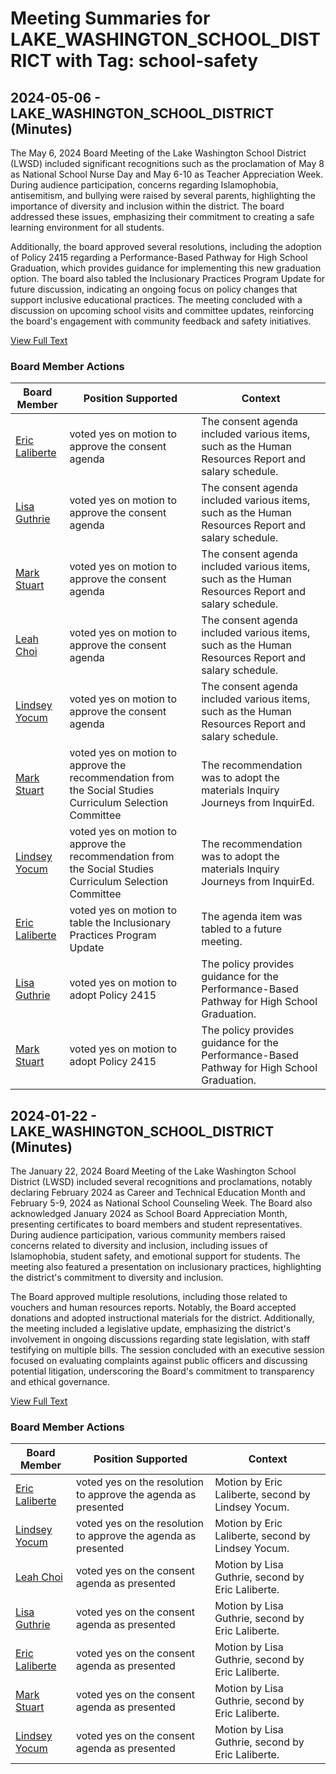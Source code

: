 # Meeting Summaries for LAKE_WASHINGTON_SCHOOL_DISTRICT with Tag: school-safety

## 2024-05-06 - LAKE_WASHINGTON_SCHOOL_DISTRICT (Minutes)

The May 6, 2024 Board Meeting of the Lake Washington School District (LWSD) included significant recognitions such as the proclamation of May 8 as National School Nurse Day and May 6-10 as Teacher Appreciation Week. During audience participation, concerns regarding Islamophobia, antisemitism, and bullying were raised by several parents, highlighting the importance of diversity and inclusion within the district. The board addressed these issues, emphasizing their commitment to creating a safe learning environment for all students. 

Additionally, the board approved several resolutions, including the adoption of Policy 2415 regarding a Performance-Based Pathway for High School Graduation, which provides guidance for implementing this new graduation option. The board also tabled the Inclusionary Practices Program Update for future discussion, indicating an ongoing focus on policy changes that support inclusive educational practices. The meeting concluded with a discussion on upcoming school visits and committee updates, reinforcing the board's engagement with community feedback and safety initiatives.

[View Full Text](https://raw.githubusercontent.com/VoronoiPerspectives/WashingtonStateSchoolBoardExplorer/refs/heads/main/data/countries/usa/states/wa/counties/king/school_boards/lake_washington_school_district/2024/processed/2024-05-06-minutes.txt)

### Board Member Actions

| Board Member | Position Supported | Context |
|--------------|--------------------|---------|
| [Eric Laliberte](board_member_138.md) | voted yes on motion to approve the consent agenda | The consent agenda included various items, such as the Human Resources Report and salary schedule. |
| [Lisa Guthrie](board_member_136.md) | voted yes on motion to approve the consent agenda | The consent agenda included various items, such as the Human Resources Report and salary schedule. |
| [Mark Stuart](board_member_139.md) | voted yes on motion to approve the consent agenda | The consent agenda included various items, such as the Human Resources Report and salary schedule. |
| [Leah Choi](board_member_135.md) | voted yes on motion to approve the consent agenda | The consent agenda included various items, such as the Human Resources Report and salary schedule. |
| [Lindsey Yocum](board_member_137.md) | voted yes on motion to approve the consent agenda | The consent agenda included various items, such as the Human Resources Report and salary schedule. |
| [Mark Stuart](board_member_139.md) | voted yes on motion to approve the recommendation from the Social Studies Curriculum Selection Committee | The recommendation was to adopt the materials Inquiry Journeys from InquirEd. |
| [Lindsey Yocum](board_member_137.md) | voted yes on motion to approve the recommendation from the Social Studies Curriculum Selection Committee | The recommendation was to adopt the materials Inquiry Journeys from InquirEd. |
| [Eric Laliberte](board_member_138.md) | voted yes on motion to table the Inclusionary Practices Program Update | The agenda item was tabled to a future meeting. |
| [Lisa Guthrie](board_member_136.md) | voted yes on motion to adopt Policy 2415 | The policy provides guidance for the Performance-Based Pathway for High School Graduation. |
| [Mark Stuart](board_member_139.md) | voted yes on motion to adopt Policy 2415 | The policy provides guidance for the Performance-Based Pathway for High School Graduation. |

## 2024-01-22 - LAKE_WASHINGTON_SCHOOL_DISTRICT (Minutes)

The January 22, 2024 Board Meeting of the Lake Washington School District (LWSD) included several recognitions and proclamations, notably declaring February 2024 as Career and Technical Education Month and February 5-9, 2024 as National School Counseling Week. The Board also acknowledged January 2024 as School Board Appreciation Month, presenting certificates to board members and student representatives. During audience participation, various community members raised concerns related to diversity and inclusion, including issues of Islamophobia, student safety, and emotional support for students. The meeting also featured a presentation on inclusionary practices, highlighting the district's commitment to diversity and inclusion. 

The Board approved multiple resolutions, including those related to vouchers and human resources reports. Notably, the Board accepted donations and adopted instructional materials for the district. Additionally, the meeting included a legislative update, emphasizing the district's involvement in ongoing discussions regarding state legislation, with staff testifying on multiple bills. The session concluded with an executive session focused on evaluating complaints against public officers and discussing potential litigation, underscoring the Board's commitment to transparency and ethical governance.

[View Full Text](https://raw.githubusercontent.com/VoronoiPerspectives/WashingtonStateSchoolBoardExplorer/refs/heads/main/data/countries/usa/states/wa/counties/king/school_boards/lake_washington_school_district/2024/processed/2024-01-22-minutes.txt)

### Board Member Actions

| Board Member | Position Supported | Context |
|--------------|--------------------|---------|
| [Eric Laliberte](board_member_138.md) | voted yes on the resolution to approve the agenda as presented | Motion by Eric Laliberte, second by Lindsey Yocum. |
| [Lindsey Yocum](board_member_137.md) | voted yes on the resolution to approve the agenda as presented | Motion by Eric Laliberte, second by Lindsey Yocum. |
| [Leah Choi](board_member_135.md) | voted yes on the consent agenda as presented | Motion by Lisa Guthrie, second by Eric Laliberte. |
| [Lisa Guthrie](board_member_136.md) | voted yes on the consent agenda as presented | Motion by Lisa Guthrie, second by Eric Laliberte. |
| [Eric Laliberte](board_member_138.md) | voted yes on the consent agenda as presented | Motion by Lisa Guthrie, second by Eric Laliberte. |
| [Mark Stuart](board_member_139.md) | voted yes on the consent agenda as presented | Motion by Lisa Guthrie, second by Eric Laliberte. |
| [Lindsey Yocum](board_member_137.md) | voted yes on the consent agenda as presented | Motion by Lisa Guthrie, second by Eric Laliberte. |

